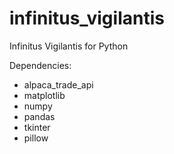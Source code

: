 # infinitus_vigilantis
Infinitus Vigilantis for Python

Dependencies:
  - alpaca_trade_api
  - matplotlib
  - numpy
  - pandas
  - tkinter
  - pillow
  
